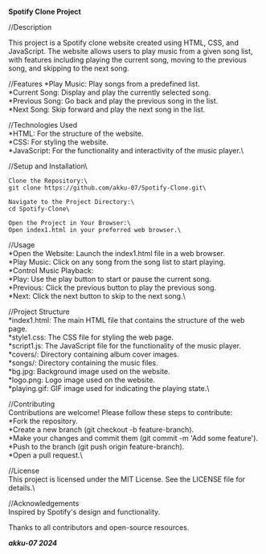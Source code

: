 **Spotify Clone Project**

//Description

This project is a Spotify clone website created using HTML, CSS, and JavaScript. The website allows users to play music from a given song list, with features including playing the current song, moving to the previous song, and skipping to the next song.

//Features
*Play Music: Play songs from a predefined list.\
*Current Song: Display and play the currently selected song.\
*Previous Song: Go back and play the previous song in the list.\
*Next Song: Skip forward and play the next song in the list.

//Technologies Used\
*HTML: For the structure of the website.\
*CSS: For styling the website.\
*JavaScript: For the functionality and interactivity of the music player.\


//Setup and Installation\

	Clone the Repository:\
	git clone https://github.com/akku-07/Spotify-Clone.git\
		
	Navigate to the Project Directory:\
	cd Spotify-Clone\
		
	Open the Project in Your Browser:\
	Open index1.html in your preferred web browser.\

//Usage\
*Open the Website: Launch the index1.html file in a web browser.\
*Play Music: Click on any song from the song list to start playing.\
*Control Music Playback:\
*Play: Use the play button to start or pause the current song.\
*Previous: Click the previous button to play the previous song.\
*Next: Click the next button to skip to the next song.\

//Project Structure\
*index1.html: The main HTML file that contains the structure of the web page.\
*style1.css: The CSS file for styling the web page.\
*script1.js: The JavaScript file for the functionality of the music player.\
*covers/: Directory containing album cover images.\
*songs/: Directory containing the music files.\
*bg.jpg: Background image used on the website.\
*logo.png: Logo image used on the website.\
*playing.gif: GIF image used for indicating the playing state.\

//Contributing\
Contributions are welcome! Please follow these steps to contribute:\
*Fork the repository.\
*Create a new branch (git checkout -b feature-branch).\
*Make your changes and commit them (git commit -m 'Add some feature').\
*Push to the branch (git push origin feature-branch).\
*Open a pull request.\

//License\
This project is licensed under the MIT License. See the LICENSE file for details.\

//Acknowledgements\
Inspired by Spotify's design and functionality.

Thanks to all contributors and open-source resources.

***akku-07 2024***
